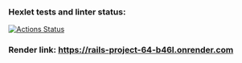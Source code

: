 ### Hexlet tests and linter status:
[![Actions Status](https://github.com/S1aks/rails-project-64/actions/workflows/hexlet-check.yml/badge.svg)](https://github.com/S1aks/rails-project-64/actions)

### Render link: https://rails-project-64-b46l.onrender.com
